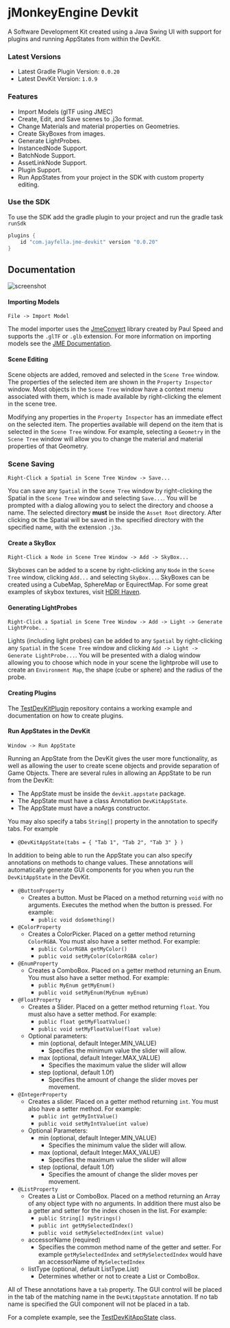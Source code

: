 jMonkeyEngine Devkit
===

A Software Development Kit created using a Java Swing UI with support for plugins and running AppStates from within
the DevKit.

### Latest Versions
- Latest Gradle Plugin Version: `0.0.20`
- Latest DevKit Version: `1.0.9`

### Features
- Import Models (glTF using JMEC)
- Create, Edit, and Save scenes to .j3o format.
- Change Materials and material properties on Geometries.
- Create SkyBoxes from images.
- Generate LightProbes.
- InstancedNode Support.
- BatchNode Support.
- AssetLinkNode Support.
- Plugin Support.
- Run AppStates from your project in the SDK with custom property editing.

### Use the SDK
To use the SDK add the gradle plugin to your project and run the gradle task `runSdk`

```groovy
plugins {
    id "com.jayfella.jme-devkit" version "0.0.20"
}
```

Documentation
---

![screenshot](https://i.imgur.com/t7HFH50.png)

#### Importing Models
```
File -> Import Model
```

The model importer uses the [JmeConvert](https://github.com/Simsilica/JmeConvert) library created by Paul Speed and
supports the `.glTF` or `.glb` extension. For more information on importing models see the
 [JME Documentation](https://wiki.jmonkeyengine.org/docs/3.3/tutorials/how-to/modeling/blender/blender_gltf.html#import-structure).
 
 #### Scene Editing
 Scene objects are added, removed and selected in the `Scene Tree` window. The properties of the selected item are shown
 in the `Property Inspector` window. Most objects in the `Scene Tree` window have a context menu associated with them,
 which is made available by right-clicking the element in the scene tree.
 
 Modifying any properties in the `Property Inspector` has an immediate effect on the selected item. The properties
 available will depend on the item that is selected in the `Scene Tree` window. For example, selecting a `Geometry`
 in the `Scene Tree` window will allow you to change the material and material properties of that Geometry.
 
 ### Scene Saving
 ```
Right-Click a Spatial in Scene Tree Window -> Save...
```
 You can save any `Spatial` in the `Scene Tree` window by right-clicking the Spatial in the `Scene Tree` window and
 selecting `Save...`. You will be prompted with a dialog allowing you to select the directory and choose a name.
 The selected directory **must** be inside the `Asset Root` directory. After clicking `OK` the Spatial will be saved
 in the specified directory with the specified name, with the extension `.j3o`.
 
 #### Create a SkyBox
 ```
Right-Click a Node in Scene Tree Window -> Add -> SkyBox...
```
Skyboxes can be added to a scene by right-clicking any `Node` in the `Scene Tree` window, clicking `Add...` and
selecting `SkyBox...`. SkyBoxes can be created using a CubeMap, SphereMap or EquirectMap. For some great examples of
 skybox textures, visit [HDRI Haven](https://hdrihaven.com/hdris/).

#### Generating LightProbes
```
Right-Click a Spatial in Scene Tree Window -> Add -> Light -> Generate LightProbe...
```
Lights (including light probes) can be added to any `Spatial` by right-clicking any `Spatial` in the `Scene Tree`
window and clicking `Add -> Light -> Generate LightProbe...`. You will be presented with a dialog window allowing you
to choose which node in your scene the lightprobe will use to create an `Environment Map`, the shape (cube or sphere)
and the radius of the probe.

#### Creating Plugins
The [TestDevKitPlugin](https://github.com/jayfella/TestDevkitPlugin) repository contains a working example and
documentation on how to create plugins.

#### Run AppStates in the DevKit
```
Window -> Run AppState
```
Running an AppState from the DevKit gives the user more functionality, as well as allowing the user to create scene
objects and provide separation of Game Objects. There are several rules in allowing an AppState to be run from the
DevKit:

- The AppState must be inside the `devkit.appstate` package.
- The AppState must have a class Annotation `DevKitAppState`.
- The AppState must have a noArgs constructor.

You may also specify a tabs `String[]` property in the annotation to specify tabs. For example
- `@DevKitAppState(tabs = { "Tab 1", "Tab 2", "Tab 3" } )`

In addition to being able to run the AppState you can also specify annotations on methods to change values. These
annotations will automatically generate GUI components for you when you run the `DevKitAppState` in the DevKit.

- `@ButtonProperty`
    - Creates a button. Must be Placed on a method returning `void` with no arguments. Executes the method when the
    button is pressed.
    For example:
        - `public void doSomething()` 
- `@ColorProperty`
    - Creates a ColorPicker. Placed on a getter method returning `ColorRGBA`. You must also have a setter method.
    For example:
        - `public ColorRGBA getMyColor()`
        - `public void setMyColor(ColorRGBA color)`
- `@EnumProperty`
    - Creates a ComboBox. Placed on a getter method returning an Enum. You must also have a setter method.
    For example:
        - `public MyEnum getMyEnum()`
        - `public void setMyEnum(MyEnum myEnum)`
- `@FloatProperty`
    - Creates a Slider. Placed on a getter method returning `float`. You must also have a setter method.
    For example:
        - `public float getMyFloatValue()`
        - `public void setMyFloatValue(float value)`
    - Optional parameters:
        - min (optional, default Integer.MIN_VALUE)
            - Specifies the minimum value the slider will allow.
        - max (optional, default Integer.MAX_VALUE)
            - Specifies the maximum value the slider will allow
        - step (optional, default 1.0f)
            - Specifies the amount of change the slider moves per movement.
- `@IntegerProperty`
    - Creates a slider. Placed on a getter method returning `int`. You must also have a setter method.
    For example:
        - `public int getMyIntValue()`
        - `public void setMyIntValue(int value)`
    - Optional Parameters:
        - min (optional, default Integer.MIN_VALUE)
            - Specifies the minimum value the slider will allow.
        - max (optional, default Integer.MAX_VALUE)
            - Specifies the maximum value the slider will allow
        - step (optional, default 1.0f)
            - Specifies the amount of change the slider moves per movement.
- `@ListProperty`
    - Creates a List or ComboBox. Placed on a method returning an Array of any object type with no arguments.
    In addition there must also be a getter and setter for the index chosen in the list.
    For example:
        - `public String[] myStrings()`
        - `public int getMySelectedIndex()`
        - `public void setMySelectedIndex(int value)`
    - accessorName (required)
        - Specifies the common method name of the getter and setter. For example `getMySelectedIndex` and
        `setMySelectedIndex` would have an accessorName of `MySelectedIndex`
    - listType (optional, default ListType.List)
        - Determines whether or not to create a List or ComboBox.

All of These annotations have a `tab` property. The GUI control will be placed in the tab of the matching name in the
`DevKitAppState` annotation. If no tab name is specified the GUI component will not be placed in a tab.

For a complete example, see the [TestDevKitAppState](https://github.com/jayfella/jme-swing-devkit/blob/master/src/test/java/TestDevKitAppState.java) class.